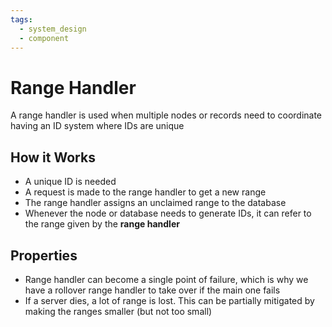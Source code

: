 ```yaml
---
tags:
  - system_design
  - component
---
```

# Range Handler
A range handler is used when multiple nodes or records need to coordinate having an ID system where IDs are unique
## How it Works
- A unique ID is needed
- A request is made to the range handler to get a new range
- The range handler assigns an unclaimed range to the database
- Whenever the node or database needs to generate IDs, it can refer to the range given by the **range handler**
## Properties
- Range handler can become a single point of failure, which is why we have a rollover range handler to take over if the main one fails
- If a server dies, a lot of range is lost. This can be partially mitigated by making the ranges smaller (but not too small)